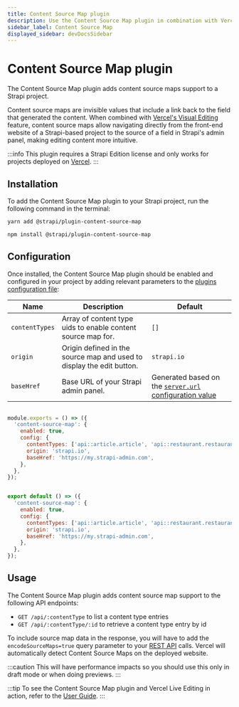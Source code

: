 ```yaml
---
title: Content Source Map plugin
description: Use the Content Source Map plugin in combination with Vercel Visual Editing to make content edition more intuitive.
sidebar_label: Content Source Map
displayed_sidebar: devDocsSidebar
---
```


# Content Source Map plugin <EnterpriseBadge />

The Content Source Map plugin adds content source maps support to a Strapi project.

Content source maps are invisible values that include a link back to the field that generated the content.  When combined with [Vercel's Visual Editing](https://vercel.com/docs/workflow-collaboration/visual-editing) feature, content source maps allow navigating directly from the front-end website of a Strapi-based project to the source of a field in Strapi's admin panel, making editing content more intuitive.

:::info
This plugin requires a Strapi <EnterpriseBadge /> Edition license and only works for projects deployed on [Vercel](https://vercel.com).
:::

## Installation

To add the Content Source Map plugin to your Strapi project, run the following command in the terminal:

<Tabs groupId="yarn-npm">

<TabItem value="yarn" label="yarn">

```bash
yarn add @strapi/plugin-content-source-map
```

</TabItem>

<TabItem value="npm" label="npm">

```bash
npm install @strapi/plugin-content-source-map
```

</TabItem>

</Tabs>

## Configuration

Once installed, the Content Source Map plugin should be enabled and configured in your project by adding relevant parameters to the [plugins configuration file](/dev-docs/configurations/plugins):

| Name           | Description                                                           | Default     |
|----------------|-----------------------------------------------------------------------|-------------|
| `contentTypes` | Array of content type uids to enable content source map for.          | `[]`        |
| `origin`       | Origin defined in the source map and used to display the edit button. | `strapi.io` |
| `baseHref`     | Base URL of your Strapi admin panel.                                  | Generated based on the [`server.url` configuration value](/dev-docs/configurations/server) |

<Tabs groupId="js-ts">

<TabItem value="js" label="JavaScript">

```jsx title="./config/plugins.js"

module.exports = () => ({
  'content-source-map': {
    enabled: true,
    config: {
      contentTypes: ['api::article.article', 'api::restaurant.restaurant'],
      origin: 'strapi.io',
      baseHref: 'https://my.strapi-admin.com',
    },
  },
});
```

</TabItem>

<TabItem value="ts" label="TypeScript">

```jsx title="./config/plugins.ts"

export default () => ({
  'content-source-map': {
    enabled: true,
    config: {
      contentTypes: ['api::article.article', 'api::restaurant.restaurant'],
      origin: 'strapi.io',
      baseHref: 'https://my.strapi-admin.com',
    },
  },
});
```

</TabItem>

</Tabs>

## Usage

The Content Source Map plugin adds content source map support to the following API endpoints:

- `GET /api/:contentType` to list a content type entries
- `GET /api/:contentType/:id` to retrieve a content type entry by id

To include source map data in the response, you will have to add the `encodeSourceMaps=true` query parameter to your [REST API](/dev-docs/api/rest) calls. Vercel will automatically detect Content Source Maps on the deployed website.

:::caution
This will have performance impacts so you should use this only in draft mode or when doing previews.
:::

:::tip
To see the Content Source Map plugin and Vercel Live Editing in action, refer to the [User Guide](/user-docs/content-manager/writing-content#editing-fields-from-a-front-end-website-).
:::

